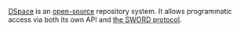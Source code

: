 [DSpace](https://dspace.lyrasis.org/) is an [open-source](https://github.com/DSpace) repository system. It allows programmatic access via both its own API and [the SWORD protocol](https://github.com/thoth-pub/thoth/wiki/SWORD).